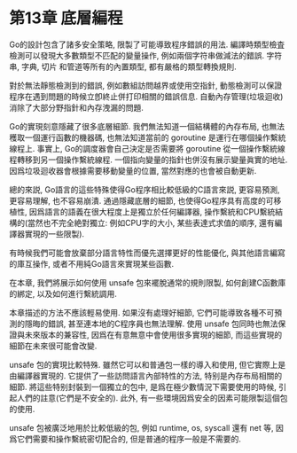 # 第13章 底層編程

Go的設計包含了諸多安全策略, 限製了可能導致程序錯誤的用法. 編譯時類型檢査檢測可以發現大多數類型不匹配的變量操作, 例如兩個字符串做減法的錯誤. 字符串, 字典, 切片 和管道等所有的內置類型, 都有嚴格的類型轉換規則.

對於無法靜態檢測到的錯誤, 例如數組訪問越界或使用空指針, 動態檢測可以保證程序在遇到問題的時候立卽終止併打印相關的錯誤信息. 自動內存管理(垃圾迴收)消除了大部分野指針和內存洩漏的問題.

Go的實現刻意隱藏了很多底層細節. 我們無法知道一個結構體的內存布局, 也無法穫取一個運行函數的機器碼, 也無法知道當前的 goroutine 是運行在哪個操作繫統線程上. 事實上, Go的調度器會自己決定是否需要將 goroutine 從一個操作繫統線程轉移到另一個操作繫統線程. 一個指向變量的指針也併沒有展示變量眞實的地址. 因爲垃圾迴收器會根據需要移動變量的位置, 當然對應的也會被自動更新.

總的來説, Go語言的這些特殊使得Go程序相比較低級的C語言來説, 更容易預測, 更容易理解, 也不容易崩潰. 通過隱藏底層的細節, 也使得Go程序具有高度的可移植性, 因爲語言的語義在很大程度上是獨立於任何編譯器, 操作繫統和CPU繫統結構的(當然也不完全絶對獨立: 例如CPU字的大小, 某些表達式求值的順序, 還有編譯器實現的一些限製).

有時候我們可能會放棄部分語言特性而優先選擇更好的性能優化, 與其他語言編寫的庫互操作, 或者不用純Go語言來實現某些函數.

在本章, 我們將展示如何使用 unsafe 包來襬脫通常的規則限製, 如何創建C函數庫的綁定, 以及如何進行繫統調用.

本章描述的方法不應該輕易使用. 如果沒有處理好細節, 它們可能導致各種不可預測的隱晦的錯誤, 甚至連本地的C程序員也無法理解. 使用 unsafe 包同時也無法保證與未來版本的兼容性, 因爲在有意無意中會使用很多實現的細節, 而這些實現的細節在未來很可能會改變.

unsafe 包的實現比較特殊. 雖然它可以和普通包一樣的導入和使用, 但它實際上是由編譯器實現的. 它提供了一些訪問語言內部特性的方法, 特别是內存布局相關的細節.
將這些特别封裝到一個獨立的包中, 是爲在極少數情況下需要使用的時候, 引起人們的註意(它們是不安全的). 此外, 有一些環境因爲安全的因素可能限製這個包的使用.

unsafe 包被廣泛地用於比較低級的包, 例如 runtime, os, syscall 還有 net 等, 因爲它們需要和操作繫統密切配合的, 但是普通的程序一般是不需要的.

